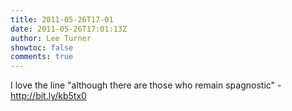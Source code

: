 ```yaml
---
title: 2011-05-26T17-01
date: 2011-05-26T17:01:13Z
author: Lee Turner
showtoc: false
comments: true
---
```


I love the line "although there are those who remain spagnostic" - http://bit.ly/kb5tx0

